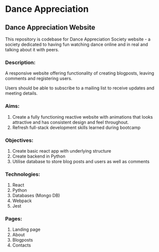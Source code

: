 # Dance Appreciation
## Dance Appreciation Website

This repository is codebase for Dance Appreciation Society website - a society dedicated to having fun watching dance online and in real and talking about it with peers.

### Description:

A responsive website offering functionality of creating blogposts, leaving comments and registering users.

Users should be able to subscribe to a mailing list to receive updates and meeting details. 

### Aims:

1. Create a fully functioning reactive website with animations that looks attractive and has consistent design and feel throughout.
2. Refresh full-stack development skills learned during bootcamp

### Objectives:

1. Create basic react app with underlying structure
2. Create backend in Python
3. Utilise database to store blog posts and users as well as comments

### Technologies:
1. React
2. Python
3. Databases (Mongo DB)
4. Webpack
5. Jest

### Pages:
1. Landing page
2. About
3. Blogposts
4. Contacts


